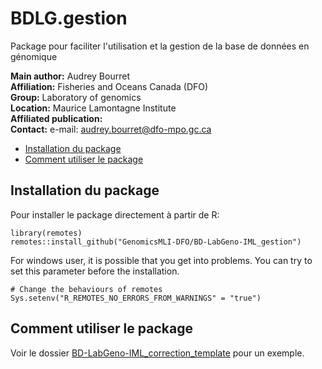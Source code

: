 # BDLG.gestion
Package pour faciliter l'utilisation et la gestion de la base de données en génomique

__Main author:__  Audrey Bourret  
__Affiliation:__  Fisheries and Oceans Canada (DFO)   
__Group:__        Laboratory of genomics   
__Location:__     Maurice Lamontagne Institute  
__Affiliated publication:__  
__Contact:__      e-mail: audrey.bourret@dfo-mpo.gc.ca

- [Installation du package](#installation-du-package)
- [Comment utiliser le package](#comment-utiliser-le-package)

## Installation du package

Pour installer le package directement à partir de R:

```{r}
library(remotes)
remotes::install_github("GenomicsMLI-DFO/BD-LabGeno-IML_gestion")
```

For windows user, it is possible that you get into problems. You can try to set this parameter before the installation.

```{r}
# Change the behaviours of remotes
Sys.setenv("R_REMOTES_NO_ERRORS_FROM_WARNINGS" = "true")
```

## Comment utiliser le package 

Voir le dossier [BD-LabGeno-IML_correction_template](https://github.com/GenomicsMLI-DFO/BD-LabGeno-IML_correction_template) pour un exemple.


